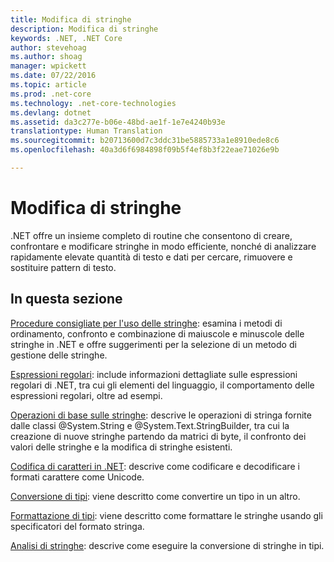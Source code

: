 ```yaml
---
title: Modifica di stringhe
description: Modifica di stringhe
keywords: .NET, .NET Core
author: stevehoag
ms.author: shoag
manager: wpickett
ms.date: 07/22/2016
ms.topic: article
ms.prod: .net-core
ms.technology: .net-core-technologies
ms.devlang: dotnet
ms.assetid: da3c277e-b06e-48bd-ae1f-1e7e4240b93e
translationtype: Human Translation
ms.sourcegitcommit: b20713600d7c3ddc31be5885733a1e8910ede8c6
ms.openlocfilehash: 40a3d6f6984898f09b5f4ef8b3f22eae71026e9b

---
```


# <a name="manipulating-strings"></a>Modifica di stringhe

.NET offre un insieme completo di routine che consentono di creare, confrontare e modificare stringhe in modo efficiente, nonché di analizzare rapidamente elevate quantità di testo e dati per cercare, rimuovere e sostituire pattern di testo.

## <a name="in-this-section"></a>In questa sezione

[Procedure consigliate per l'uso delle stringhe](best-practices-strings.md): esamina i metodi di ordinamento, confronto e combinazione di maiuscole e minuscole delle stringhe in .NET e offre suggerimenti per la selezione di un metodo di gestione delle stringhe. 

[Espressioni regolari](regular-expressions.md): include informazioni dettagliate sulle espressioni regolari di .NET, tra cui gli elementi del linguaggio, il comportamento delle espressioni regolari, oltre ad esempi.

[Operazioni di base sulle stringhe](basic-string-operations.md): descrive le operazioni di stringa fornite dalle classi @System.String e @System.Text.StringBuilder, tra cui la creazione di nuove stringhe partendo da matrici di byte, il confronto dei valori delle stringhe e la modifica di stringhe esistenti.

[Codifica di caratteri in .NET](character-encoding.md): descrive come codificare e decodificare i formati carattere come Unicode.

[Conversione di tipi](type-conversion.md): viene descritto come convertire un tipo in un altro.

[Formattazione di tipi](formatting-types.md): viene descritto come formattare le stringhe usando gli specificatori del formato stringa.

[Analisi di stringhe](parsing-strings.md): descrive come eseguire la conversione di stringhe in tipi.




<!--HONumber=Nov16_HO1-->


